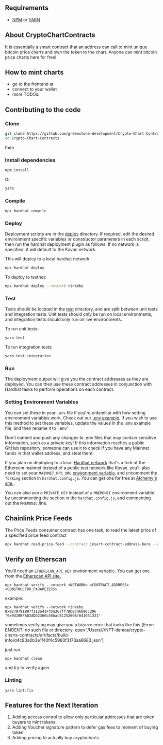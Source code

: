  ## Requirements

- [NPM](https://www.npmjs.com/) or [YARN](https://yarnpkg.com/)

## About CryptoChartContracts

It is essentially a smart contract that an address  can call to mint unique bitcoin price charts and own the token to the chart.
Anyone can mint bitcoin price charts here for free!


## How to mint charts
- go to the frontend at
- connect to your wallet
- more TODOs:







## Contributing to the code

### Clone
```bash
git clone https://github.com/greenstone-development/Crypto-Chart-Contracts
cd Crypto-Chart-Contracts
```
then

### Install dependencies
```bash
npm install
```

Or

```bash
yarn
```

### Compile
```bash
npx hardhat compile
```
### Deploy

Deployment scripts are in the [deploy](https://github.com/greenstone-development/Crypto-Chart-Contracts/deploy) directory. If required, edit the desired environment specific variables or constructor parameters in each script, then run the hardhat deployment plugin as follows. If no network is specified, it will default to the Kovan network.


This will deploy to a local hardhat network

```bash
npx hardhat deploy
```

To deploy to testnet:
```bash
npx hardhat deploy --network rinkeby
```

### Test
Tests should be located in the [test](https://github.com/greenstone-development/Crypto-Chart-Contracts/test) directory, and are split between unit tests and integration tests. Unit tests should only be run on local environments, and integration tests should only run on live environments.

To run unit tests:

```bash
yarn test
```

To run integration tests:

```bash
yarn test-integration
```

### Run

The deployment output will give you the contract addresses as they are deployed. You can then use these contract addresses in conjunction with Hardhat tasks to perform operations on each contract.


### Setting Environment Variables
You can set these in your `.env` file if you're unfamiliar with how setting environment variables work. Check out our [.env example](https://github.com/greenstone-development/Crypto-Chart-Contracts/blob/main/.env.example). If you wish to use this method to set these variables, update the values in the .env.example file, and then rename it to '.env'

Don't commit and push any changes to .env files that may contain sensitive information, such as a private key! If this information reaches a public GitHub repository, someone can use it to check if you have any Mainnet funds in that wallet address, and steal them!

If you plan on deploying to a local [Hardhat network](https://hardhat.org/hardhat-network/) that's a fork of the Ethereum mainnet instead of a public test network like Kovan, you'll also need to set your `MAINNET_RPC_URL` [environment variable.](https://www.twilio.com/blog/2017/01/how-to-set-environment-variables.html) and uncomment the `forking` section in `hardhat.config.js`. You can get one for free at [Alchemy's site.](https://alchemyapi.io/).

You can also use a `PRIVATE_KEY` instead of a `MNEMONIC` environment variable by uncommenting the section in the `hardhat.config.js`, and commenting out the `MNEMONIC` line.


## Chainlink Price Feeds
The Price Feeds consumer contract has one task, to read the latest price of a specified price feed contract

```bash
npx hardhat read-price-feed --contract insert-contract-address-here --network network
```

## Verify on Etherscan

You'll need an `ETHERSCAN_API_KEY` environment variable. You can get one from the [Etherscan API site.](https://etherscan.io/apis)

```
npx hardhat verify --network <NETWORK> <CONTRACT_ADDRESS> <CONSTRUCTOR_PARAMETERS>
```
example:

```
npx hardhat verify --network rinkeby 0x9279791897f112a41FfDa267ff7DbBC46b96c296 "0x9326BFA02ADD2366b30bacB125260Af641031331"
```

sometimes verifying may give you a bizarre error  that looks like this 
[Error: ENOENT: no such file or directory, open '/Users/<user>/<directory>/NFT-demos/crypto-charts-contracts/artifacts/build-info/d4c83a0b3e1f40f4c5980f3173aa6683.json']

just run

```
npx hardhat clean

```
and try to verify again

### Linting

```
yarn lint:fix
```

## Features for the Next Iteration
1. Adding access control to allow only particular addresses that are token buyers to mint tokens.
2. Adding Voucher signature pattern to defer gas fees to moment of buying token.
3. Adding pricing to actually buy cryptocharts
